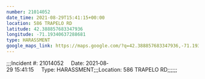 ```yaml
---
number: 21014052
date_time: 2021-08-29T15:41:15+00:00
location: 586 TRAPELO RD
latitude: 42.388857683347936
longitude: -71.19340637288681
type: HARASSMENT
google_maps_link: https://maps.google.com/?q=42.388857683347936,-71.19340637288681
---
```


;;;Incident #: 21014052     Date: 2021‐08‐29 15:41:15     Type: HARASSMENT;;;Location: 586 TRAPELO RD;;;;;;
